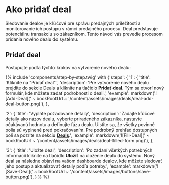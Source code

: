 # Ako pridať deal

Sledovanie dealov je kľúčové pre správu predajných príležitostí a monitorovanie ich postupu v rámci predajného procesu. Deal predstavuje potenciálnu transakciu so zákazníkom. Tento návod vás prevedie procesom pridania nového dealu do systému.

## Pridať deal

Postupujte podľa týchto krokov na vytvorenie nového dealu:

{% include 'components/step-by-step.twig' with {'steps': {
  '1': {
    'title': 'Kliknite na "Pridať deal"',
    'description': 'Pre vytvorenie nového dealu prejdite do sekcie Deals a kliknite na tlačidlo **Pridať deal**. Tým sa otvorí nový formulár, kde môžete zadať podrobnosti o deali.',
    'example': markdown('![Add-Deal](' ~ bookRootUrl ~ '/content/assets/images/deals/deal-add-deal-button.png)'),
  },

  '2': {
    'title': 'Vyplňte požadované detaily',
    'description': 'Zadajte kľúčové detaily ako názov dealu, vyberte priradeného zákazníka, nastavte očakávanú hodnotu a definujte fázu dealu. Uistite sa, že všetky povinné polia sú vyplnené pred pokračovaním. Pre podrobný prehľad dostupných polí sa pozrite na sekciu **[Deals](../deals)**.',
    'example': markdown('![Fill-Deal](' ~ bookRootUrl ~ '/content/assets/images/deals/deal-filled-form.png)'),
  },

  '3': {
    'title': 'Uložte deal',
    'description': 'Po zadaní všetkých potrebných informácií kliknite na tlačidlo **Uložiť** na uloženie dealu do systému. Nový deal sa následne objaví na vašom dashboarde dealov, kde môžete sledovať jeho postup a aktualizovať detaily podľa potreby.',
    'example': markdown('![Save-Deal](' ~ bookRootUrl ~ '/content/assets/images/buttons/save-button.png)'),
  }
}} %}

